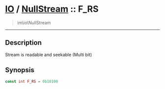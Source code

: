 # [IO](IO.md) / [NullStream](IO-NullStream.md) :: F_RS
 > im\io\NullStream
____

## Description
Stream is readable and seekable (Multi bit)

## Synopsis
```php
const int F_RS = 0b10100
```
